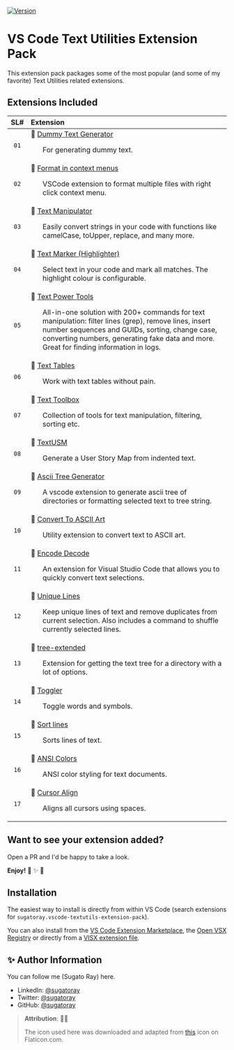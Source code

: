 <!-- markdownlint-disable MD041 MD052 MD053 -->
<!--- Comment Out the badges as they don't work anymore --->

[![Version][#vsce-badge-url-version]][#vsce-marketplace-url]
<!---
[![Release Date][#vsce-badge-url-release-date]][#vsce-marketplace-url]
[![Downloads][#vsce-badge-url-downloads]][#vsce-marketplace-url]
[![Installs][#vsce-badge-url-installs]][#vsce-marketplace-url]
--->

[#vsce-badge-url-version]: https://img.shields.io/visual-studio-marketplace/v/sugatoray.vscode-textutils-extension-pack
[#vsce-badge-url-installs]: https://img.shields.io/visual-studio-marketplace/i/sugatoray.vscode-textutils-extension-pack
[#vsce-badge-url-downloads]: https://img.shields.io/visual-studio-marketplace/d/sugatoray.vscode-textutils-extension-pack
[#vsce-badge-url-release-date]: https://img.shields.io/visual-studio-marketplace/release-date/sugatoray.vscode-textutils-extension-pack

[#vsce-marketplace-url]: https://marketplace.visualstudio.com/items?itemName=sugatoray.vscode-textutils-extension-pack
<!-- markdownlint-enable MD041 MD052 MD053 -->

# VS Code Text Utilities Extension Pack

This extension pack packages some of the most popular (and some of my favorite) Text Utilities related extensions.

## Extensions Included

<!-- ### TABLE: BEGIN ### -->

| SL# | Extension |
|:---:|:---|
| `01` | 🎁 [Dummy Text Generator](https://marketplace.visualstudio.com/items?itemName=gurayyarar.dummytextgenerator) <br/> <p><ul> For generating dummy text. </ul></p> |
| `02` | 🎁 [Format in context menus](https://marketplace.visualstudio.com/items?itemName=lacroixdavid1.vscode-format-context-menu) <br/> <p><ul> VSCode extension to format multiple files with right click context menu. </ul></p> |
| `03` | 🎁 [Text Manipulator](https://marketplace.visualstudio.com/items?itemName=adamwalzer.string-converter) <br/> <p><ul> Easily convert strings in your code with functions like camelCase, toUpper, replace, and many more. </ul></p> |
| `04` | 🎁 [Text Marker (Highlighter)](https://marketplace.visualstudio.com/items?itemName=ryu1kn.text-marker) <br/> <p><ul> Select text in your code and mark all matches. The highlight colour is configurable. </ul></p> |
| `05` | 🎁 [Text Power Tools](https://marketplace.visualstudio.com/items?itemName=qcz.text-power-tools) <br/> <p><ul> All-in-one solution with 200+ commands for text manipulation: filter lines (grep), remove lines, insert number sequences and GUIDs, sorting, change case, converting numbers, generating fake data and more. Great for finding information in logs. </ul></p> |
| `06` | 🎁 [Text Tables](https://marketplace.visualstudio.com/items?itemName=romanpeshkov.vscode-text-tables) <br/> <p><ul> Work with text tables without pain. </ul></p> |
| `07` | 🎁 [Text Toolbox](https://marketplace.visualstudio.com/items?itemName=carlocardella.vscode-texttoolbox) <br/> <p><ul> Collection of tools for text manipulation, filtering, sorting etc. </ul></p> |
| `08` | 🎁 [TextUSM](https://marketplace.visualstudio.com/items?itemName=harehare.textusm) <br/> <p><ul> Generate a User Story Map from indented text. </ul></p> |
| `09` | 🎁 [Ascii Tree Generator](https://marketplace.visualstudio.com/items?itemName=aprilandjan.ascii-tree-generator) <br/> <p><ul> A vscode extension to generate ascii tree of directories or formatting selected text to tree string. </ul></p> |
| `10` | 🎁 [Convert To ASCII Art](https://marketplace.visualstudio.com/items?itemName=bitbelt.converttoasciiart) <br/> <p><ul> Utility extension to convert text to ASCII art. </ul></p> |
| `11` | 🎁 [Encode Decode](https://marketplace.visualstudio.com/items?itemName=mitchdenny.ecdc) <br/> <p><ul> An extension for Visual Studio Code that allows you to quickly convert text selections. </ul></p> |
| `12` | 🎁 [Unique Lines](https://marketplace.visualstudio.com/items?itemName=bibhasdn.unique-lines) <br/> <p><ul> Keep unique lines of text and remove duplicates from current selection. Also includes a command to shuffle currently selected lines. </ul></p> |
| `13` | 🎁 [tree-extended](https://marketplace.visualstudio.com/items?itemName=rulyotano.tree-extended) <br/> <p><ul> Extension for getting the text tree for a directory with a lot of options. </ul></p> |
| `14` | 🎁 [Toggler](https://marketplace.visualstudio.com/items?itemName=hideoo.toggler) <br/> <p><ul> Toggle words and symbols. </ul></p> |
| `15` | 🎁 [Sort lines](https://marketplace.visualstudio.com/items?itemName=tyriar.sort-lines) <br/> <p><ul> Sorts lines of text. </ul></p> |
| `16` | 🎁 [ANSI Colors](https://marketplace.visualstudio.com/items?itemName=iliazeus.vscode-ansi) <br/> <p><ul> ANSI color styling for text documents. </ul></p> |
| `17` | 🎁 [Cursor Align](https://marketplace.visualstudio.com/items?itemName=yo1dog.cursor-align) <br/> <p><ul> Aligns all cursors using spaces. </ul></p> |

<!-- ### TABLE: END ### -->

<!-- Sample row to fill up: __LABEL__, __EXTN__, __DESC__

| `01` | 🎁 [__LABEL__](https://marketplace.visualstudio.com/items?itemName=__EXTN__) <br/> <p><ul> __DESC__. </ul></p> |

-->

## Want to see your extension added?

Open a PR and I'd be happy to take a look.

__Enjoy!__ 🎁 ✨ 🎉

## Installation

The easiest way to install is directly from within VS Code (search extensions for `sugatoray.vscode-textutils-extension-pack`).

You can also install from the [VS Code Extension Marketplace][#vsce-marketplace-url], the [Open VSX Registry][#ovsx-registry] or directly from a [VISX extension file][#vsix-install].

[#ovsx-registry]: https://open-vsx.org/extension/sugatoray/vscode-textutils-extension-pack
[#vsix-install]: https://marketplace.visualstudio.com/items?itemName=sugatoray.vscode-textutils-extension-pack#visx-install

<!---

## List of Emojis Used

- 🎁 : `:gift:`
- ✨ : `:sparkles:`
- 🎉 : `:tada:`

--->

## ✨ Author Information

You can follow me (Sugato Ray) here.

- LinkedIn: [@sugatoray](https://www.linkedin.com/in/sugatoray/)
- Twitter: [@sugatoray](https://twitter.com/sugatoray)
- GitHub: [@sugatoray](https://github.com/sugatoray)

> __Attribution__: :clap::clap:
>
> The icon used here was downloaded and adapted from <a href="https://www.flaticon.com/free-icons/server" title="server icons">this</a> icon on Flaticon.com.
> 
